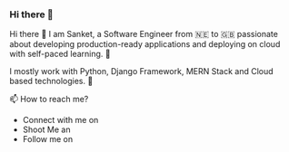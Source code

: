 ### Hi there 👋

Hi there 👋
I am Sanket, a Software Engineer from 🇳🇪 to 🇬🇧 passionate about developing production-ready applications and deploying on cloud  with self-paced learning. 🎯

I mostly work with Python, Django Framework, MERN Stack and Cloud based technologies. 🚀


📫 How to reach me?

* Connect with me on 
* Shoot Me an
* Follow me on 


<!--
**sankey2411/Sankey2411** is a ✨ _special_ ✨ repository because its `README.md` (this file) appears on your GitHub profile.

Here are some ideas to get you started:

- 🔭 I’m currently working on ...
- 🌱 I’m currently learning ...
- 👯 I’m looking to collaborate on ...
- 🤔 I’m looking for help with ...
- 💬 Ask me about ...
- 📫 How to reach me: ...
- 😄 Pronouns: ...
- ⚡ Fun fact: ...
-->
